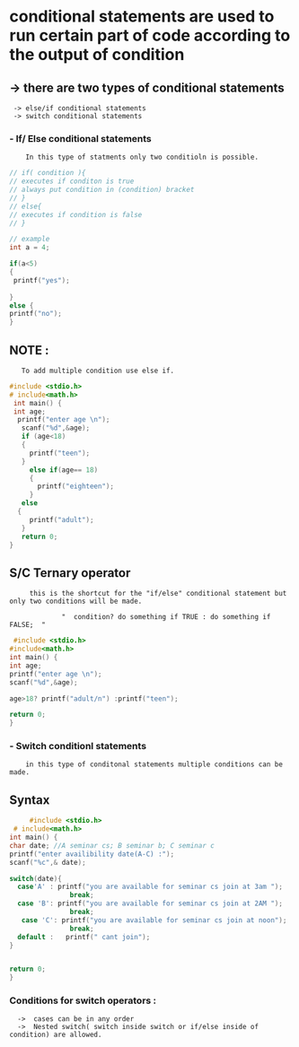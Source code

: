 # conditional statements are used to run certain part of code according to the output of condition
## -> there are two types of conditional statements
     -> else/if conditional statements
     -> switch conditional statements
  ### - If/ Else conditional statements
        In this type of statments only two conditioln is possible.
 ```c
// if( condition ){
// executes if conditon is true
// always put condition in (condition) bracket
// }
// else{
// executes if condition is false
// }

// example
int a = 4;

if(a<5)
{
  printf("yes");
  
}
else {
printf("no");
}
```
## NOTE :
       To add multiple condition use else if.
```c
#include <stdio.h>
# include<math.h>
 int main() {
 int age;
  printf("enter age \n");
   scanf("%d",&age);
   if (age<18)
   {
     printf("teen");
   }
     else if(age== 18)
     {
       printf("eighteen");
     }
   else
  {
     printf("adult");
   }
   return 0;
}
```
## S/C Ternary operator
         this is the shortcut for the "if/else" conditional statement but only two conditions will be made.
                   
                 "  condition? do something if TRUE : do something if FALSE;  "
   ```c
    #include <stdio.h>
#include<math.h>
 int main() {
 int age;
  printf("enter age \n");
   scanf("%d",&age);
   
age>18? printf("adult/n") :printf("teen");
   
   return 0;
}
   ```
 ### -  Switch conditionl statements
        in this type of conditonal statements multiple conditions can be made.
        
  ## Syntax
   ```c
        #include <stdio.h>
    # include<math.h>
 int main() {
   char date; //A seminar cs; B seminar b; C seminar c
   printf("enter availibility date(A-C) :");
   scanf("%c",& date);

   switch(date){
     case'A' : printf("you are available for seminar cs join at 3am ");
                  break;
     case 'B': printf("you are available for seminar cs join at 2AM ");
                  break;
      case 'C': printf("you are available for seminar cs join at noon");
                  break;
     default :   printf(" cant join");
   }

   
   return 0;
   }
   ```
###    Conditions for switch operators :
    
      ->  cases can be in any order
      ->  Nested switch( switch inside switch or if/else inside of condition) are allowed.
